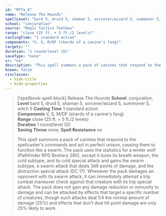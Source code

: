 ```yaml
---
id: "MTTa_8"
name: "Release The Hounds"
spellLevel: "bard 5, druid 5, shaman 5, sorcerer/wizard 5, summoner 5, witch 5"
school: "conjuration"
source: "Magic Tactics Toolbox"
range: "close (25 ft. + 5 ft./2 levels)"
castingTime: "1 standard action"
components: "V, S, M/DF (shards of a canine's fang)"
targets: ""
duration: "1 round/level (D)"
saveType: "none"
sr: "no"
description: "This spell summons a pack of canines that respond to the spellcaster's commands and act in perfect unison, causing them to function like a swarm. The pack uses the statistics for a winter wolf (Pathfinder RPG Bestiary 280), except it loses its breath weapon, the cold subtype, and its cold special attack and gains the swarm subtype, a swarm attack that deals 3d6 points of damage, and the distraction special attack (DC 17). Whenever the pack damages an opponent with its swarm attack, it can immediately attempt a trip combat maneuver check against that creature with its trip special attack. The pack does not gain any damage reduction or immunity to damage and can be attacked by effects that target a specific number of creatures, though such attacks deal 1/4 the normal amount of damage (25%) and effects that don't deal hit point damage are only 25% likely to work."
known: false
cssclasses:
  - hide-title
  - hide-properties
---
```


> [!spellbook-spell-block] Release The Hounds
> **School:** conjuration; **Level** bard 5, druid 5, shaman 5, sorcerer/wizard 5, summoner 5, witch 5
> **Casting Time** 1 standard action  
> **Components** V, S, M/DF (shards of a canine's fang)  
> **Range** close (25 ft. + 5 ft./2 levels)  
> **Duration** 1 round/level (D)  
> **Saving Throw** none; **Spell Resistance** no
> 
> This spell summons a pack of canines that respond to the spellcaster's commands and act in perfect unison, causing them to function like a swarm. The pack uses the statistics for a winter wolf (Pathfinder RPG Bestiary 280), except it loses its breath weapon, the cold subtype, and its cold special attack and gains the swarm subtype, a swarm attack that deals 3d6 points of damage, and the distraction special attack (DC 17). Whenever the pack damages an opponent with its swarm attack, it can immediately attempt a trip combat maneuver check against that creature with its trip special attack. The pack does not gain any damage reduction or immunity to damage and can be attacked by effects that target a specific number of creatures, though such attacks deal 1/4 the normal amount of damage (25%) and effects that don't deal hit point damage are only 25% likely to work.